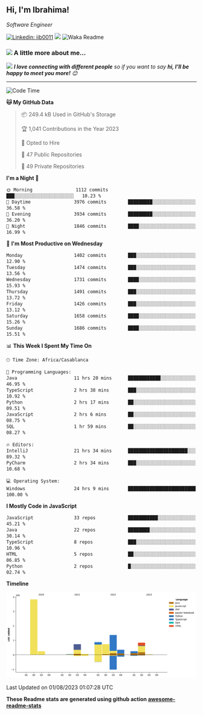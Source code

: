 <h2>Hi, I'm Ibrahima! </h2>
<p><em>Software Engineer 
</em></p>


[![Linkedin: iib0011](https://img.shields.io/badge/-iib0011-blue?style=flat-square&logo=Linkedin&logoColor=white&link=https://www.linkedin.com/in/iib0011/)](https://www.linkedin.com/in/iib0011/)
![](https://visitor-badge.glitch.me/badge?page_id=iib0011)
![Waka Readme](https://github.com/iib0011/iib0011/workflows/Waka%20Readme/badge.svg)


### <img src="https://media.giphy.com/media/VgCDAzcKvsR6OM0uWg/giphy.gif" width="50"> A little more about me...  


<img src="https://media.giphy.com/media/LnQjpWaON8nhr21vNW/giphy.gif" width="60"> <em><b>I love connecting with different people</b> so if you want to say <b>hi, I'll be happy to meet you more!</b> 😊</em>

---
<!--START_SECTION:waka-->
![Code Time](http://img.shields.io/badge/Code%20Time-2%2C373%20hrs%2011%20mins-blue)

**🐱 My GitHub Data** 

> 📦 249.4 kB Used in GitHub's Storage 
 > 
> 🏆 1,041 Contributions in the Year 2023
 > 
> 💼 Opted to Hire
 > 
> 📜 47 Public Repositories 
 > 
> 🔑 49 Private Repositories 
 > 
**I'm a Night 🦉** 

```text
🌞 Morning                1112 commits        ███░░░░░░░░░░░░░░░░░░░░░░   10.23 % 
🌆 Daytime                3976 commits        █████████░░░░░░░░░░░░░░░░   36.58 % 
🌃 Evening                3934 commits        █████████░░░░░░░░░░░░░░░░   36.20 % 
🌙 Night                  1846 commits        ████░░░░░░░░░░░░░░░░░░░░░   16.99 % 
```
📅 **I'm Most Productive on Wednesday** 

```text
Monday                   1402 commits        ███░░░░░░░░░░░░░░░░░░░░░░   12.90 % 
Tuesday                  1474 commits        ███░░░░░░░░░░░░░░░░░░░░░░   13.56 % 
Wednesday                1731 commits        ████░░░░░░░░░░░░░░░░░░░░░   15.93 % 
Thursday                 1491 commits        ███░░░░░░░░░░░░░░░░░░░░░░   13.72 % 
Friday                   1426 commits        ███░░░░░░░░░░░░░░░░░░░░░░   13.12 % 
Saturday                 1658 commits        ████░░░░░░░░░░░░░░░░░░░░░   15.26 % 
Sunday                   1686 commits        ████░░░░░░░░░░░░░░░░░░░░░   15.51 % 
```


📊 **This Week I Spent My Time On** 

```text
🕑︎ Time Zone: Africa/Casablanca

💬 Programming Languages: 
Java                     11 hrs 20 mins      ████████████░░░░░░░░░░░░░   46.95 % 
TypeScript               2 hrs 38 mins       ███░░░░░░░░░░░░░░░░░░░░░░   10.92 % 
Python                   2 hrs 17 mins       ██░░░░░░░░░░░░░░░░░░░░░░░   09.51 % 
JavaScript               2 hrs 6 mins        ██░░░░░░░░░░░░░░░░░░░░░░░   08.75 % 
SQL                      1 hr 59 mins        ██░░░░░░░░░░░░░░░░░░░░░░░   08.27 % 

🔥 Editors: 
IntelliJ                 21 hrs 34 mins      ██████████████████████░░░   89.32 % 
PyCharm                  2 hrs 34 mins       ███░░░░░░░░░░░░░░░░░░░░░░   10.68 % 

💻 Operating System: 
Windows                  24 hrs 9 mins       █████████████████████████   100.00 % 
```

**I Mostly Code in JavaScript** 

```text
JavaScript               33 repos            ███████████░░░░░░░░░░░░░░   45.21 % 
Java                     22 repos            ████████░░░░░░░░░░░░░░░░░   30.14 % 
TypeScript               8 repos             ███░░░░░░░░░░░░░░░░░░░░░░   10.96 % 
HTML                     5 repos             ██░░░░░░░░░░░░░░░░░░░░░░░   06.85 % 
Python                   2 repos             █░░░░░░░░░░░░░░░░░░░░░░░░   02.74 % 
```



**Timeline**

![Lines of Code chart](https://raw.githubusercontent.com/iib0011/iib0011/master/assets/bar_graph.png)


 Last Updated on 01/08/2023 01:07:28 UTC
<!--END_SECTION:waka-->

**These Readme stats are generated using github action [awesome-readme-stats](https://github.com/iib0011/waka-readme-stats)**
